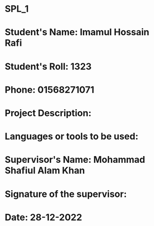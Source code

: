 # SPL_1
# Student's Name: Imamul Hossain Rafi
# Student's Roll: 1323
# Phone: 01568271071
# Project Description:
# Languages or tools to be used: 
# Supervisor's Name: Mohammad Shafiul Alam Khan
# Signature of the supervisor:
# Date: 28-12-2022
